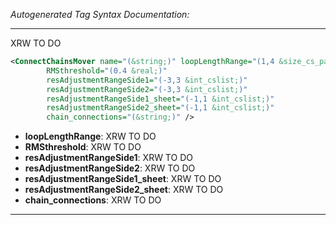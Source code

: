 _Autogenerated Tag Syntax Documentation:_

---
XRW TO DO

```xml
<ConnectChainsMover name="(&string;)" loopLengthRange="(1,4 &size_cs_pair;)"
        RMSthreshold="(0.4 &real;)"
        resAdjustmentRangeSide1="(-3,3 &int_cslist;)"
        resAdjustmentRangeSide2="(-3,3 &int_cslist;)"
        resAdjustmentRangeSide1_sheet="(-1,1 &int_cslist;)"
        resAdjustmentRangeSide2_sheet="(-1,1 &int_cslist;)"
        chain_connections="(&string;)" />
```

-   **loopLengthRange**: XRW TO DO
-   **RMSthreshold**: XRW TO DO
-   **resAdjustmentRangeSide1**: XRW TO DO
-   **resAdjustmentRangeSide2**: XRW TO DO
-   **resAdjustmentRangeSide1_sheet**: XRW TO DO
-   **resAdjustmentRangeSide2_sheet**: XRW TO DO
-   **chain_connections**: XRW TO DO

---
